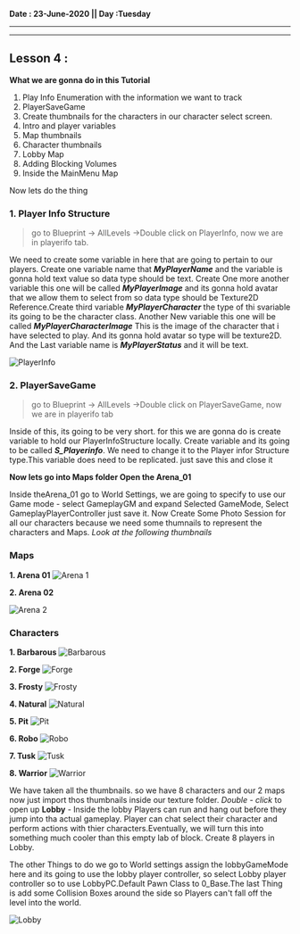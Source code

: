 **Date : 23-June-2020 ||
Day :Tuesday**
****
****
## Lesson 4 :

**What we are gonna do in this Tutorial**
1. Play Info Enumeration with the information we want to track
2. PlayerSaveGame
2. Create thumbnails for the characters in our character select screen.
3. Intro and player variables
4. Map thumbnails
5. Character thumbnails
6. Lobby Map
7. Adding Blocking Volumes
8. Inside the MainMenu Map

Now lets do the thing 

### 1. Player Info Structure
>go to Blueprint -> AllLevels ->Double click on PlayerInfo, now we are in playerifo tab.

We need to create some variable in here that are going to pertain to our players. Create one variable name that ***MyPlayerName*** and the variable is gonna hold text value so data type should be text. Create One more another variable this one will be called ***MyPlayerImage*** and its gonna hold avatar that we allow them to select from so data type should be Texture2D Reference.Create third variable ***MyPlayerCharacter*** the type of thi svariable its going to be the character class. Another New variable this one will be called ***MyPlayerCharacterImage*** This is the image of the character that i have selected to play. And its gonna hold avatar so type will be texture2D. And the Last variable name is ***MyPlayerStatus*** and it will be text.

![PlayerInfo](https://user-images.githubusercontent.com/67138369/85403287-b8d7a800-b57a-11ea-8c0b-a28639461b65.png)

### 2. PlayerSaveGame

>go to Blueprint -> AllLevels ->Double click on PlayerSaveGame, now we are in playerifo tab

Inside of this, its going to be very short. for this we are gonna do is create variable to hold our PlayerInfoStructure locally. Create variable and its going to be called ***S_Playerinfo***. We need to change it to the Player infor Structure type.This variable does need to be replicated. just save this and close it

**Now lets go into Maps folder Open the Arena_01**

Inside theArena_01 go to World Settings, we are going to specify to use our Game mode - select GameplayGM and expand Selected GameMode, Select GameplayPlayerController just save it. Now Create Some Photo Session for all our characters because we need some thumnails to represent the characters and Maps. *Look at the following thumbnails*


### Maps 
**1. Arena 01**
![Arena 1](https://user-images.githubusercontent.com/67138369/85405032-72d01380-b57d-11ea-91b7-a8c3b54ab286.jpg)

**2. Arena 02**

![Arena 2](https://user-images.githubusercontent.com/67138369/85405107-8c715b00-b57d-11ea-91ac-f6454a6ab918.jpg)

### Characters

**1. Barbarous**
![Barbarous](https://user-images.githubusercontent.com/67138369/85405186-a4e17580-b57d-11ea-8e66-93bb49c9ce34.png)

**2. Forge**
![Forge](https://user-images.githubusercontent.com/67138369/85405513-276a3500-b57e-11ea-9f12-b38ab392b940.png)

**3. Frosty**
![Frosty](https://user-images.githubusercontent.com/67138369/85405526-2afdbc00-b57e-11ea-9d6c-f6b023330ea5.png)

**4. Natural**
![Natural](https://user-images.githubusercontent.com/67138369/85405530-2cc77f80-b57e-11ea-9a92-b6b8e3f44d41.png)

**5. Pit**
![Pit](https://user-images.githubusercontent.com/67138369/85405535-2fc27000-b57e-11ea-8580-77109709bd42.png)

**6. Robo**
![Robo](https://user-images.githubusercontent.com/67138369/85405541-318c3380-b57e-11ea-8f93-adcab0ae3219.png)

**7. Tusk**
![Tusk](https://user-images.githubusercontent.com/67138369/85405547-32bd6080-b57e-11ea-9450-6659849dbe78.png)


**8. Warrior**
![Warrior](https://user-images.githubusercontent.com/67138369/85405550-34872400-b57e-11ea-887d-884e3d114c9f.png)


We have taken all the thumbnails. so we have 8 characters and our 2 maps now just import thos thumbnails inside our texture folder. *Double - click* to open up **Lobby** - Inside the lobby Players can run and hang out before they jump into tha actual gameplay. Player can chat select their character and perform actions with thier characters.Eventually, we will turn this into something much cooler than this empty lab of block. Create 8 players in Lobby.

The other Things to do we go to World settings assign the lobbyGameMode here and its going to use the lobby player controller, so select Lobby player controller so to use LobbyPC.Default Pawn Class to 0_Base.The last Thing is add some Collision Boxes around the side so Players can't fall off the level into the world.

![Lobby](https://user-images.githubusercontent.com/67138369/85407069-5a152d00-b580-11ea-8797-43a027a8a574.png)







